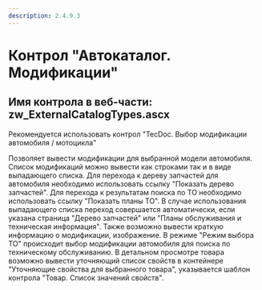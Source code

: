```yaml
---
description: 2.4.9.3
---
```


# Контрол "Автокаталог. Модификации"

## Имя контрола в веб-части: zw\_ExternalCatalogTypes.ascx

Рекомендуется использовать контрол "TecDoc. Выбор модификации автомобиля / мотоцикла"

Позволяет вывести модификации для выбранной модели автомобиля. Список модификаций можно вывести как строками так и в виде выпадающего списка. Для перехода к дереву запчастей для автомобиля необходимо использовать ссылку "Показать дерево запчастей". Для перехода к результатам поиска по ТО необходимо использовать ссылку "Показать планы ТО". В случае использования выпадающего списка переход совершается автоматически, если указана страница "Дерево запчастей" или "Планы обслуживания и техническая информация". Также возможно вывести краткую информацию о модификации, изображение. В режиме "Режим выбора ТО" происходит выбор модификации автомобиля для поиска по техническому обслуживанию. В детальном просмотре товара возможно вывести уточняющий список свойств в контейнере "Уточняющие свойства для выбранного товара", указывается шаблон контрола "Товар. Список значений свойств".


